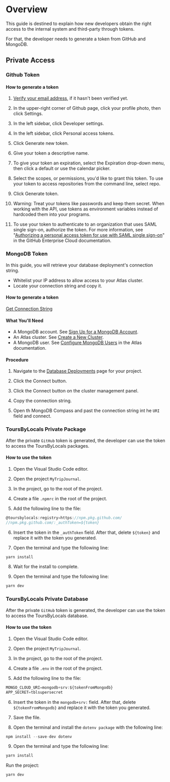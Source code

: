 # Overview

This guide is destined to explain how new developers obtain the right access to the internal system and third-party through tokens.

For that, the developer needs to generate a token from GitHub and MongoDB.

## Private Access

### Github Token

#### How to generate a token

1. [Verify your email address](https://docs.github.com/en/github/getting-started-with-github/verifying-your-email-address), if it hasn't been verified yet.
1. In the upper-right corner of Github page, click your profile photo, then click Settings.

1. In the left sidebar, click  Developer settings.
1. In the left sidebar, click Personal access tokens.

1. Click Generate new token.

1. Give your token a descriptive name.

1. To give your token an expiration, select the Expiration drop-down menu, then click a default or use the calendar picker.

1. Select the scopes, or permissions, you'd like to grant this token. To use your token to access repositories from the command line, select repo.

1. Click Generate token.

1. Warning: Treat your tokens like passwords and keep them secret. When working with the API, use tokens as environment variables instead of hardcoded them into your programs.

1. To use your token to authenticate to an organization that uses SAML single sign-on, authorize the token. For more information, see "[Authorizing a personal access token for use with SAML single sign-on](https://docs.github.com/en/enterprise-cloud@latest/authentication/authenticating-with-saml-single-sign-on/authorizing-a-personal-access-token-for-use-with-saml-single-sign-on)" in the GitHub Enterprise Cloud documentation.

### MongoDB Token

In this guide, you will retrieve your database deployment's connection string.

- Whitelist your IP address to allow access to your Atlas cluster.
- Locate your connection string and copy it.

#### How to generate a token

[Get Connection String](https://www.mongodb.com/docs/guides/atlas/connection-string/?_ga=2.26059581.148483099.1655845452-1058474106.1651701693)

#### What You'll Need

- A MongoDB account. See [Sign Up for a MongoDB Account](https://www.mongodb.com/docs/guides/atlas/account/#std-label-create-and-manage-account).
- An Atlas cluster. See [Create a New Cluster](https://docs.atlas.mongodb.com/tutorial/create-new-cluster/).
- A MongoDB user. See [Configure MongoDB Users](https://docs.atlas.mongodb.com/security-add-mongodb-users/) in the Atlas documentation.

#### Procedure

1. Navigate to the [Database Deployments](https://cloud.mongodb.com/v2) page for your project.

1. Click the Connect button.

1. Click the Connect button on the cluster management panel.

1. Copy the connection string.

1. Open th MongoDB Compass and past the connection string int he `URI` field and connect.

### ToursByLocals Private Package

After the private `GitHub` token is generated, the developer can use the token to access the ToursByLocals packages.

#### How to use the token

1. Open the Visual Studio Code editor.

2. Open the project `MyTripJournal`.

3. In the project, go to the root of the project.

4. Create a file `.npmrc` in the root of the project.

5. Add the following line to the file:

```jsx
@toursbylocals:registry=https://npm.pkg.github.com/
//npm.pkg.github.com/:_authToken=${token}

```

6. Insert the token in the `_authToken` field. After that, delete `${token}` and replace it with the token you generated.

7. Open the terminal and type the following line:

```jsx
yarn install
```

8. Wait for the install to complete.

9. Open the terminal and type the following line:

```jsx
yarn dev
```

### ToursByLocals Private Database

After the private `GitHub` token is generated, the developer can use the token to access the ToursByLocals database.

#### How to use the token

1. Open the Visual Studio Code editor.

2. Open the project `MyTripJournal`.

3. In the project, go to the root of the project.

4. Create a file `.env` in the root of the project.

5. Add the following line to the file:

```jsx
MONGO_CLOUD_URI=mongodb+srv:${tokenFromMongodb}
APP_SECRET=tblsupersecret
```

6. Insert the token in the `mongodb+srv:` field. After that, delete `${tokenFromMongodb}` and replace it with the token you generated.

7. Save the file.

8. Open the terminal and install the `dotenv package` with the following line:

```jsx
npm install --save-dev dotenv
```

9. Open the terminal and type the following line:

```jsx
yarn install
```

Run the project:

```jsx
yarn dev
```